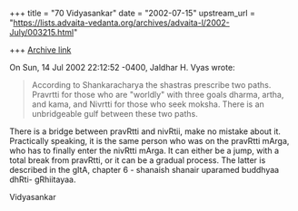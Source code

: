 +++
title = "70 Vidyasankar"
date = "2002-07-15"
upstream_url = "https://lists.advaita-vedanta.org/archives/advaita-l/2002-July/003215.html"

+++
[Archive link](https://lists.advaita-vedanta.org/archives/advaita-l/2002-July/003215.html)

On Sun, 14 Jul 2002 22:12:52 -0400, Jaldhar H. Vyas
<jaldhar at BRAINCELLS.COM> wrote:

>According to Shankaracharya the shastras prescribe two paths.  Pravrtti
>for those who are "worldly" with three goals dharma, artha, and kama, and
>Nivrtti for those who seek moksha.  There is an unbridgeable gulf between
>these two paths.
>

There is a bridge between pravRtti and nivRtii, make no mistake about it.
Practically speaking, it is the same person who was on the pravRtti mArga,
who has to finally enter the nivRtti mArga. It can either be a jump, with a
total break from pravRtti, or it can be a gradual process. The latter is
described in the gItA, chapter 6 - shanaish shanair uparamed buddhyaa dhRti-
gRhiitayaa.

Vidyasankar

